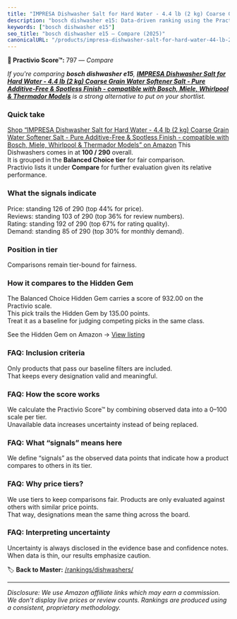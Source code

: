 ```yaml
---
title: "IMPRESA Dishwasher Salt for Hard Water - 4.4 lb (2 kg) Coarse Grain Water Softener Salt - Pure Additive-Free & Spotless Finish - compatible with Bosch, Miele, Whirlpool & Thermador Models"
description: "bosch dishwasher e15: Data-driven ranking using the Practivio Score™. Positioned by quality, value, demand, findability, momentum."
keywords: ["bosch dishwasher e15"]
seo_title: "bosch dishwasher e15 — Compare (2025)"
canonicalURL: "/products/impresa-dishwasher-salt-for-hard-water-44-lb-2-kg-coarse-grain-water-softener-salt-pure-additive-free-spotless-finish-compatible-with-bosch-miele-whirlpool-thermador-models-B06Y5HZW27/"
---
```


**🛒 Practivio Score™:** 797 — _Compare_


*If you're comparing **bosch dishwasher e15**, **[IMPRESA Dishwasher Salt for Hard Water - 4.4 lb (2 kg) Coarse Grain Water Softener Salt - Pure Additive-Free & Spotless Finish - compatible with Bosch, Miele, Whirlpool & Thermador Models](https://www.amazon.com/dp/B06Y5HZW27?tag=practivio-20)** is a strong alternative to put on your shortlist.*
### Quick take
[Shop “IMPRESA Dishwasher Salt for Hard Water - 4.4 lb (2 kg) Coarse Grain Water Softener Salt - Pure Additive-Free & Spotless Finish - compatible with Bosch, Miele, Whirlpool & Thermador Models” on Amazon](https://www.amazon.com/dp/B06Y5HZW27?tag=practivio-20)
This Dishwashers comes in at **100 / 290** overall.  
It is grouped in the **Balanced Choice tier** for fair comparison.  
Practivio lists it under **Compare** for further evaluation given its relative performance.

### What the signals indicate
Price: standing 126 of 290 (top 44% for price).  
Reviews: standing 103 of 290 (top 36% for review numbers).  
Rating: standing 192 of 290 (top 67% for rating quality).  
Demand: standing 85 of 290 (top 30% for monthly demand).

### Position in tier
Comparisons remain tier-bound for fairness.

### How it compares to the Hidden Gem
The Balanced Choice Hidden Gem carries a score of 932.00 on the Practivio scale.  
This pick trails the Hidden Gem by 135.00 points.  
Treat it as a baseline for judging competing picks in the same class.  

See the Hidden Gem on Amazon → [View listing](https://www.amazon.com/dp/B097C8DKYX?tag=practivio-20)

### FAQ: Inclusion criteria
Only products that pass our baseline filters are included.  
That keeps every designation valid and meaningful.

### FAQ: How the score works
We calculate the Practivio Score™ by combining observed data into a 0–100 scale per tier.  
Unavailable data increases uncertainty instead of being replaced.

### FAQ: What “signals” means here
We define “signals” as the observed data points that indicate how a product compares to others in its tier.

### FAQ: Why price tiers?
We use tiers to keep comparisons fair. Products are only evaluated against others with similar price points.  
That way, designations mean the same thing across the board.

### FAQ: Interpreting uncertainty
Uncertainty is always disclosed in the evidence base and confidence notes.  
When data is thin, our results emphasize caution.

<!-- Missing template for Compare/CompareWithinPriceClass -->


🏷️ **Back to Master:** [/rankings/dishwashers/](/rankings/dishwashers/)

---
_Disclosure: We use Amazon affiliate links which may earn a commission. We don’t display live prices or review counts. Rankings are produced using a consistent, proprietary methodology._
